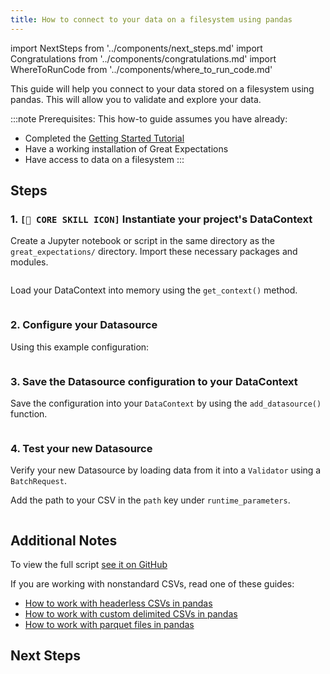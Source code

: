 ```yaml
---
title: How to connect to your data on a filesystem using pandas
---
```

import NextSteps from '../components/next_steps.md'
import Congratulations from '../components/congratulations.md'
import WhereToRunCode from '../components/where_to_run_code.md'

This guide will help you connect to your data stored on a filesystem using pandas.
This will allow you to validate and explore your data.

:::note Prerequisites: This how-to guide assumes you have already:
- Completed the [Getting Started Tutorial](../../../tutorials/getting-started/intro.md)
- Have a working installation of Great Expectations
- Have access to data on a filesystem
:::

<WhereToRunCode />

## Steps

### 1. `[🍏 CORE SKILL ICON]` Instantiate your project's DataContext

Create a Jupyter notebook or script in the same directory as the `great_expectations/` directory.
Import these necessary packages and modules.

```python file=../../../../integration/code/connecting_to_your_data/filesystem/pandas_example.py#L1-L3
```

Load your DataContext into memory using the `get_context()` method.

```python file=../../../../integration/code/connecting_to_your_data/filesystem/pandas_example.py#L6
```

### 2. Configure your Datasource

Using this example configuration:

```python file=../../../../integration/code/connecting_to_your_data/filesystem/pandas_example.py#L8-L20
```

### 3. Save the Datasource configuration to your DataContext

Save the configuration into your `DataContext` by using the `add_datasource()` function.

```python file=../../../../integration/code/connecting_to_your_data/filesystem/pandas_example.py#L22
```

### 4. Test your new Datasource

Verify your new Datasource by loading data from it into a `Validator` using a `BatchRequest`.

Add the path to your CSV in the `path` key under `runtime_parameters`.

```python file=../../../../integration/code/connecting_to_your_data/filesystem/pandas_example.py#L24-L44
```

<Congratulations />

## Additional Notes

To view the full script [see it on GitHub](https://github.com/great-expectations/great_expectations/blob/knoxpod/integration/code/connecting_to_your_data/filesystem/pandas_example.py)

If you are working with nonstandard CSVs, read one of these guides:

- [How to work with headerless CSVs in pandas](#TODO)
- [How to work with custom delimited CSVs in pandas](#TODO)
- [How to work with parquet files in pandas](#TODO)

## Next Steps

<NextSteps />
